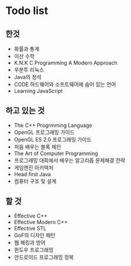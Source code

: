 # Todo list  
## 한것
 - 확률과 통계
 - 이산 수학
 - K.N.K C Programming A Modern Approach
 - 우분투 리눅스
 - Java의 정석
 - CODE 하드웨어와 소프트웨어에 숨어 있는 언어
 - Learning JavaScript
## 하고 있는 것
 - The C++ Progrmming Language
 - OpenGL 프로그래밍 가이드
 - OpenGL ES 2.0 프로그래밍 가이드 
 - 처음 배우는 블록 체인
 - The Art of Computer Programming
 - 프로그래밍 대회에서 배우는 알고리즘 문제해결 전략
 - 게임엔진 아키텍처
 - Head first Java 
 - 컴퓨터 구조 및 설계
## 할 것
 - Effective C++
 - Effective Modern C++
 - Effective STL
 - GoF의 디자인 패턴
 - 웹 해킹과 방어
 - 윈도우 프로그래밍
 - 안드로이드 프로그래밍 정복